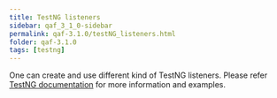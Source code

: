 ```yaml
---
title: TestNG listeners
sidebar: qaf_3_1_0-sidebar
permalink: qaf-3.1.0/testNG_listeners.html
folder: qaf-3.1.0
tags: [testng]
---
```


One can create and use different kind of TestNG listeners. Please refer [TestNG documentation](http://testng.org/doc/documentation-main.html#testng-listeners)  for more information and examples.

